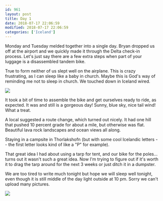```yaml
---
id: 961
layout: post
title: Day 1
date: 2018-07-17 22:06:59
modified: 2018-07-17 22:06:59
categories: ['Iceland']
---
```


Monday and Tuesday melded together into a single day. Bryan dropped us off at the airport and we quickly made it through the Delta check-in process. Let's just say there are a few extra steps when part of your luggage is a disassembled tandem bike.

True to form neither of us slept well on the airplane. This is crazy frustrating, as I can sleep like a baby in church. Maybe this is God's way of reminding me not to sleep in church. We touched down in Iceland wired.

![](https://ride.whitings.org/wp-content/uploads/2019/06/IMG_20180718_122159_050.jpg)

It took a bit of time to assemble the bike and get ourselves ready to ride, as expected. It was and still is a gorgeous day! Sunny, blue sky, nice tail wind! What a treat.

A local suggested a route change, which turned out nicely. It had one hill that pushed 10 percent grade for about a mile, but otherwise was flat. Beautiful lava rock landscapes and ocean views all along.

Staying in a campsite in Thorlakshofn (but with some cool Icelandic letters -- the first letter looks kind of like a "P" for example).

That great idea I had about using a tarp for tent, and our bike for the poles... turns out it wasn't such a great idea. Now I'm trying to figure out if it's worth it to drag the tarp around for the next 3 weeks or just ditch it in a dumpster.

We are too tired to write much tonight but hope we will sleep well tonight, even though it is still middle of the day light outside at 10 pm. Sorry we can't upload many pictures.

![](https://whitingpt.files.wordpress.com/2018/07/img_20180717_1717112.jpg)
